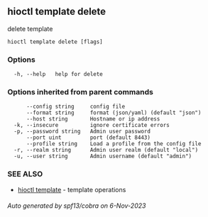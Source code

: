 ## hioctl template delete

delete template

```
hioctl template delete [flags]
```

### Options

```
  -h, --help   help for delete
```

### Options inherited from parent commands

```
      --config string     config file
      --format string     format (json/yaml) (default "json")
      --host string       Hostname or ip address
  -k, --insecure          ignore certificate errors
  -p, --password string   Admin user password
      --port uint         port (default 8443)
      --profile string    Load a profile from the config file
  -r, --realm string      Admin user realm (default "local")
  -u, --user string       Admin username (default "admin")
```

### SEE ALSO

* [hioctl template](hioctl_template.md)	 - template operations

###### Auto generated by spf13/cobra on 6-Nov-2023

